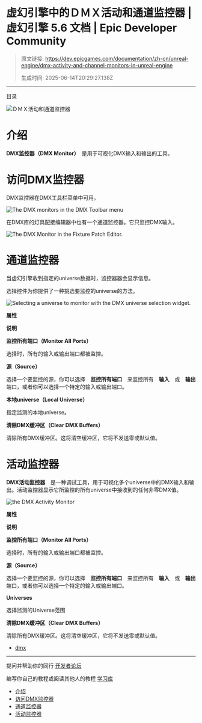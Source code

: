 # 虚幻引擎中的ＤＭＸ活动和通道监控器 | 虚幻引擎 5.6 文档 | Epic Developer Community

> 原文链接: https://dev.epicgames.com/documentation/zh-cn/unreal-engine/dmx-activity-and-channel-monitors-in-unreal-engine
> 
> 生成时间: 2025-06-14T20:29:27.138Z

---

目录

![ＤＭＸ活动和通道监控器](https://dev.epicgames.com/community/api/documentation/image/98a501ac-4971-45ff-9a2c-7187a1cf133c?resizing_type=fill&width=1920&height=335)

# 介绍

**DMX监控器（DMX Monitor）**　是用于可视化DMX输入和输出的工具。

# 访问DMX监控器

DMX监控器在DMX工具栏菜单中可用。

![The DMX monitors in the DMX Toolbar menu](https://d1iv7db44yhgxn.cloudfront.net/documentation/images/23a83fd7-c93d-4c82-9c5c-3c8c5a280261/dmx-monitors-dropdown.png)

在DMX库的灯具配接编辑器中也有一个通道监控器。它只监控DMX输入。

![The DMX Monitor in the Fixture Patch Editor.](https://d1iv7db44yhgxn.cloudfront.net/documentation/images/9c85cebf-ddf1-4f3c-af13-475222744c38/dmx-fixture-monitor.png)

# 通道监控器

当虚幻引擎收到指定的universe数据时，监控器器会显示信息。

选择控件为你提供了一种挑选要监控的universe的方法。

![Selecting a universe to monitor with the DMX universe selection widget.](https://d1iv7db44yhgxn.cloudfront.net/documentation/images/7498068c-3b02-4139-a632-f6b4dbb38b27/dmx-universe-selection.png)

**属性**

**说明**

**监控所有端口（Monitor All Ports）**

选择时，所有的输入或输出端口都被监控。

**源（Source）**

选择一个要监控的源，你可以选择　**监控所有端口**　来监控所有　**输入**　或　**输出**　端口，或者你可以选择一个特定的输入或输出端口。

**本地universe（Local Universe）**

指定监测的本地universe。

**清除DMX缓冲区（Clear DMX Buffers）**

清除所有DMX缓冲区。这将清空缓冲区，它将不发送零或默认值。

# 活动监控器

**DMX活动监控器**　是一种调试工具，用于可视化多个universe中的DMX输入和输出。活动监控器显示它所监控的所有universe中接收到的任何非零DMX值。

![the DMX Activity Monitor](https://d1iv7db44yhgxn.cloudfront.net/documentation/images/f62c58b4-9d50-49aa-8cce-cd3f67bca4a1/dmx-activity-monitor.png)

**属性**

**说明**

**监控所有端口（Monitor All Ports）**

选择时，所有的输入或输出端口都被监控。

**源（Source）**

选择一个要监控的源，你可以选择　**监控所有端口**　来监控所有　**输入**　或　**输出**　端口，或者你可以选择一个特定的输入或输出端口。

**Universes**

选择监测的Universe范围

**清除DMX缓冲区（Clear DMX Buffers）**

清除所有DMX缓冲区。这将清空缓冲区，它将不发送零或默认值。

-   [dmx](https://dev.epicgames.com/community/search?query=dmx)

* * *

提问并帮助你的同行 [开发者论坛](https://forums.unrealengine.com/categories?tag=unreal-engine)

编写你自己的教程或阅读其他人的教程 [学习库](https://dev.epicgames.com/community/unreal-engine/learning)

-   [介绍](/documentation/zh-cn/unreal-engine/dmx-activity-and-channel-monitors-in-unreal-engine#%E4%BB%8B%E7%BB%8D)
-   [访问DMX监控器](/documentation/zh-cn/unreal-engine/dmx-activity-and-channel-monitors-in-unreal-engine#%E8%AE%BF%E9%97%AEdmx%E7%9B%91%E6%8E%A7%E5%99%A8)
-   [通道监控器](/documentation/zh-cn/unreal-engine/dmx-activity-and-channel-monitors-in-unreal-engine#%E9%80%9A%E9%81%93%E7%9B%91%E6%8E%A7%E5%99%A8)
-   [活动监控器](/documentation/zh-cn/unreal-engine/dmx-activity-and-channel-monitors-in-unreal-engine#%E6%B4%BB%E5%8A%A8%E7%9B%91%E6%8E%A7%E5%99%A8)
